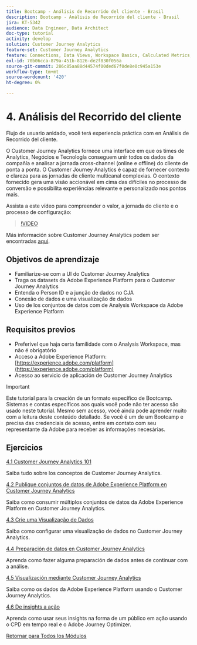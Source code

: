 ```yaml
---
title: Bootcamp - Análisis de Recorrido del cliente - Brasil
description: Bootcamp - Análisis de Recorrido del cliente - Brasil
jira: KT-5342
audience: Data Engineer, Data Architect
doc-type: tutorial
activity: develop
solution: Customer Journey Analytics
feature-set: Customer Journey Analytics
feature: Connections, Data Views, Workspace Basics, Calculated Metrics, Visualizations, Audiences
exl-id: 70b06cca-879a-451b-8126-de2f830f056a
source-git-commit: 286c85aa88d44574f00ded67f0de8e0c945a153e
workflow-type: tm+mt
source-wordcount: '420'
ht-degree: 0%

---
```


# 4. Análisis del Recorrido del cliente

Flujo de usuario anidado, você terá experiencia práctica com en Análisis de Recorrido del cliente.

O Customer Journey Analytics fornece uma interface em que os times de Analytics, Negócios e Tecnología conseguem unir todos os dados da compañía e analisar a jornada cross-channel (online e offline) do cliente de ponta a ponta. O Customer Journey Analytics é capaz de fornecer contexto e clareza para as jornadas de cliente multicanal complexias. O contexto fornecido gera uma visão accionável em cima das difíciles no processo de conversão e possibilita experiências relevante e personalizado nos pontos mais.

Assista a este vídeo para compreender o valor, a jornada do cliente e o processo de configuração:

>[!VIDEO](https://video.tv.adobe.com/v/327188?quality=12&learn=on&enablevpops)

Más información sobre Customer Journey Analytics podem ser encontradas [aqui](https://spark.adobe.com/page/t62eiRu9l6iWJ/).

## Objetivos de aprendizaje

- Familiarize-se com a UI do Customer Journey Analytics
- Traga os datasets da Adobe Experience Platform para o Customer Journey Analytics
- Entenda o Person ID e a junção de dados no CJA
- Conexão de dados e uma visualização de dados
- Uso de los conjuntos de datos com de Analysis Workspace da Adobe Experience Platform

## Requisitos previos

- Preferivel que haja certa familidade com o Analysis Workspace, mas não é obrigatório
- Acceso a Adobe Experience Platform: [https://experience.adobe.com/platform](https://experience.adobe.com/platform)
- Acesso ao servicio de aplicación de Customer Journey Analytics

>[!IMPORTANT]
>
>Este tutorial para la creación de un formato específico de Bootcamp. Sistemas e contas específicos aos quais você pode não ter acesso são usado neste tutorial. Mesmo sem acesso, você ainda pode aprender muito com a leitura deste conteúdo detallado. Se você é um de um Bootcamp e precisa das credenciais de acesso, entre em contato com seu representante da Adobe para receber as informações necesárias.

## Ejercicios

[4.1 Customer Journey Analytics 101](./ex1.md)

Saiba tudo sobre los conceptos de Customer Journey Analytics.

[4.2 Publique conjuntos de datos de Adobe Experience Platform en Customer Journey Analytics](./ex2.md)

Saiba como consumir múltiplos conjuntos de datos da Adobe Experience Platform en Customer Journey Analytics.

[4.3 Crie uma Visualização de Dados](./ex3.md)

Saiba como configurar uma visualização de dados no Customer Journey Analytics.

[4.4 Preparación de datos en Customer Journey Analytics](./ex4.md)

Aprenda como fazer alguma preparación de dados antes de continuar com a análise.

[4.5 Visualización mediante Customer Journey Analytics](./ex5.md)

Saiba como os dados da Adobe Experience Platform usando o Customer Journey Analytics.

[4.6 De insights a ação](./ex6.md)

Aprenda como usar seus insights na forma de um público em ação usando o CPD em tempo real e o Adobe Journey Optimizer.

[Retornar para Todos los Módulos](../../overview.md)
